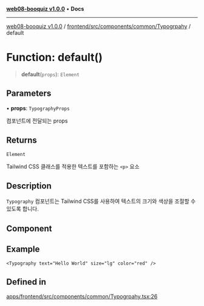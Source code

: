 [**web08-booquiz v1.0.0**](../../../../../../README.md) • **Docs**

***

[web08-booquiz v1.0.0](../../../../../../modules.md) / [frontend/src/components/common/Typogrpahy](../README.md) / default

# Function: default()

> **default**(`props`): `Element`

## Parameters

• **props**: `TypographyProps`

컴포넌트에 전달되는 props

## Returns

`Element`

Tailwind CSS 클래스를 적용한 텍스트를 포함하는 `<p>` 요소

## Description

`Typography` 컴포넌트는 Tailwind CSS를 사용하여 텍스트의 크기와 색상을 조절할 수 있도록 합니다.

## Component

## Example

```tsx
<Typography text="Hello World" size="lg" color="red" />
```

## Defined in

[apps/frontend/src/components/common/Typogrpahy.tsx:26](https://github.com/boostcampwm-2024/web08-BooQuiz/blob/7e828c98e22bdcb5cd4d46c7c476fd54ffa246ae/apps/frontend/src/components/common/Typogrpahy.tsx#L26)
